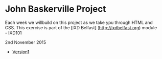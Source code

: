 John Baskerville Project
========================

Each week we willbuild on this project as we take ypu through HTML and CSS. This exercise is part of the [IXD Belfast] (http://ixdbelfast.org) module - IXD101

2nd November 2015

+ [Version1](https://Chriskeno.github.io/john-baskerville/john_baskerville_version1.html)

